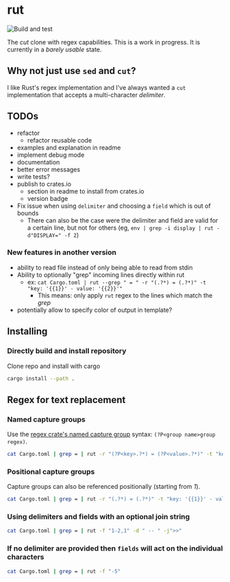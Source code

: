 # rut

![Build and test](https://github.com/tupini07/rut/workflows/Build%20and%20test/badge.svg)

The _cut_ clone with regex capabilities. This is a work in progress. It is
currently in a _barely usable_ state.

## Why not just use `sed` and `cut`?

I like Rust's regex implementation and I've always wanted a `cut` implementation that accepts a multi-character _delimiter_.

## TODOs

- refactor
    - refactor reusable code
- examples and explanation in readme
- implement debug mode
- documentation
- better error messages
- write tests?
- publish to crates.io
    - section in readme to install from crates.io
    - version badge
- Fix issue when using `delimiter` and choosing a `field` which is out of bounds
    - There can also be the case were the delimiter and field are valid for a certain line, but not for others (eg, `env | grep -i display | rut -d"DISPLAY=" -f 2`)

### New features in another version

- ability to read file instead of only being able to read from stdin
- Ability to optionally "grep" incoming lines directly within rut
    - ex: `cat Cargo.toml | rut --grep " = " -r "(.?*) = (.?*)" -t "key: '{{1}}' - value: '{{2}}'"` 
        - This means: only apply `rut` regex to the lines which match the _grep_
- potentially allow to specify color of output in template?

## Installing

### Directly build and install repository

Clone repo and install with cargo

```bash
cargo install --path .
```

## Regex for text replacement

### Named capture groups

Use the [regex crate's named capture group](https://docs.rs/regex/1.3.9/regex/#example-replacement-with-named-capture-groups) syntax: `(?P<group name>group regex)`.

```bash
cat Cargo.toml | grep = | rut -r "(?P<key>.?*) = (?P<value>.?*)" -t "key: '{{key}}' - value: '{{value}}'"
```

### Positional capture groups

Capture groups can also be referenced positionally (starting from _1_).

```bash
cat Cargo.toml | grep = | rut -r "(.?*) = (.?*)" -t "key: '{{1}}' - value: '{{2}}'"
```

### Using delimiters and fields with an optional join string

```bash
cat Cargo.toml | grep = | rut -f "1-2,1" -d " -- " -j">>"
```
### If no delimiter are provided then `fields` will act on the individual characters

```bash
cat Cargo.toml | grep = | rut -f "-5"
```
